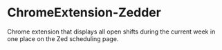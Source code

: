 # ChromeExtension-Zedder
Chrome extension that displays all open shifts during the current week in one place on the Zed scheduling page.
